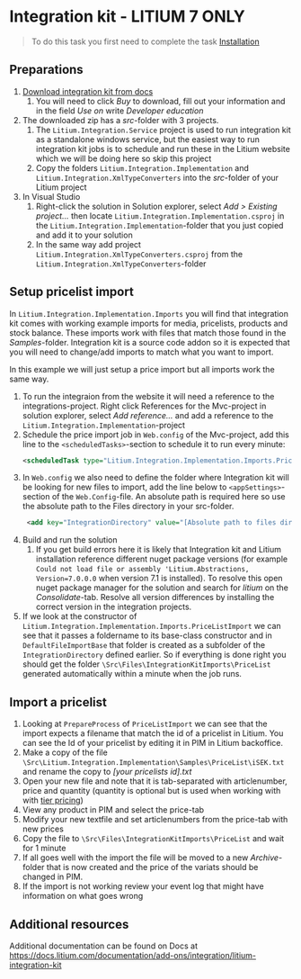 # Integration kit - LITIUM 7 ONLY

> To do this task you first need to complete the task [Installation](../Installation)

## Preparations

1. [Download integration kit from docs](https://docs.litium.com/add-ons/connectors/litium-integration-kit-for-litium-7)
    1. You will need to click _Buy_ to download, fill out your information and in the field _Use on_ write _Developer education_
1. The downloaded zip has a _src_-folder with 3 projects. 
    1. The `Litium.Integration.Service` project is used to run integration kit as a standalone windows service, but the easiest way to run integration kit jobs is to schedule and run these in the Litium website which we will be doing here so skip this project
    1. Copy the folders `Litium.Integration.Implementation` and `Litium.Integration.XmlTypeConverters` into the _src_-folder of your Litium project
1. In Visual Studio 
    1. Right-click the solution in Solution explorer, select _Add > Existing project..._ then locate `Litium.Integration.Implementation.csproj` in the `Litium.Integration.Implementation`-folder that you just copied and add it to your solution
    1. In the same way add project `Litium.Integration.XmlTypeConverters.csproj` from the `Litium.Integration.XmlTypeConverters`-folder

## Setup pricelist import

In `Litium.Integration.Implementation.Imports` you will find that integration kit comes with working example imports for media, pricelists, products and stock balance. These imports work with files that match those found in the _Samples_-folder. Integration kit is a source code addon so it is expected that you will need to change/add imports to match what you want to import.

In this example we will just setup a price import but all imports work the same way.

1. To run the integraion from the website it will need a reference to the integrations-project. Right click References for the Mvc-project in solution explorer, select _Add reference..._ and add a reference to the `Litium.Integration.Implementation`-project
1. Schedule the price import job in `Web.config` of the Mvc-project, add this line to the `<scheduledTasks>`-section to schedule it to run every minute:
    ```XML
    <scheduledTask type="Litium.Integration.Implementation.Imports.PriceListImport, Litium.Integration.Implementation" startTime="00:01" interval="1m" />
    ```
1. In `Web.config` we also need to define the folder where Integration kit will be looking for new files to import, add the line below to `<appSettings>`-section of the `Web.Config`-file. An absolute path is required here so use the absolute path to the Files directory in your src-folder.
    ```XML
     <add key="IntegrationDirectory" value="[Absolute path to files directory]\IntegrationKitImports" />
    ```
1. Build and run the solution
    1. If you get build errors here it is likely that Integration kit and Litium installation reference different nuget package versions (for example `Could not load file or assembly 'Litium.Abstractions, Version=7.0.0.0` when version 7.1 is installed). To resolve this open nuget package manager for the solution and search for _litium_ on the _Consolidate_-tab. Resolve all version differences by installing the correct version in the integration projects.
1. If we look at the constructor of `Litium.Integration.Implementation.Imports.PriceListImport` we can see that it passes a foldername to its base-class constructor and in `DefaultFileImportBase` that folder is created as a subfolder of the `IntegrationDirectory` defined earlier. So if everything is done right you should get the folder `\Src\Files\IntegrationKitImports\PriceList` generated automatically within a minute when the job runs.

## Import a pricelist

1. Looking at `PrepareProcess` of `PriceListImport` we can see that the import expects a filename that match the id of a pricelist in Litium. You can see the Id of your pricelist by editing it in PIM in Litium backoffice.
1. Make a copy of the file `\Src\Litium.Integration.Implementation\Samples\PriceList\iSEK.txt` and rename the copy to _[your pricelists id].txt_
1. Open your new file and note that it is tab-separated with articlenumber, price and quantity (quantity is optional but is used when working with  with [tier pricing](https://docs.litium.com/documentation/litium-documentation/products/price-lists-and-calculations))
1. View any product in PIM and select the price-tab
1. Modify your new textfile and set articlenumbers from the price-tab with new prices
1. Copy the file to `\Src\Files\IntegrationKitImports\PriceList` and wait for 1 minute
1. If all goes well with the import the file will be moved to a new _Archive_-folder that is now created and the price of the variats should be changed in PIM.
1. If the import is not working review your event log that might have information on what goes wrong

## Additional resources

Additional documentation can be found on Docs at https://docs.litium.com/documentation/add-ons/integration/litium-integration-kit

